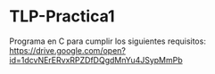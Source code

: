 # TLP-Practica1

Programa en C para cumplir los siguientes requisitos: <https://drive.google.com/open?id=1dcvNErERvxRPZDfDQgdMnYu4JSypMmPb>
